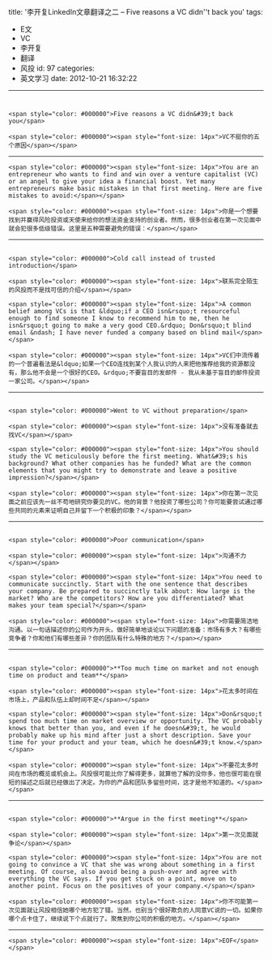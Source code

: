 title: '李开复LinkedIn文章翻译之二 – Five reasons a VC didn''t back you'
tags:
  - E文
  - VC
  - 李开复
  - 翻译
  - 风投
id: 97
categories:
  - 英文学习
date: 2012-10-21 16:32:22
---

# 
	<span style="color: #000000">Five reasons a VC didn&#39;t back you</span>

	<span style="color: #000000"><span style="font-size: 14px">VC不挺你的五个原因</span></span>

* * *

	<span style="color: #000000"><span style="font-size: 14px">You are an entrepreneur who wants to find and win over a venture capitalist (VC) or an angel to give your idea a financial boost. Yet many entrepreneurs make basic mistakes in that first meeting. Here are five mistakes to avoid:</span></span>

	<span style="color: #000000"><span style="font-size: 14px">你是一个想要找到并赢得风险投资或天使来给你的想法资金支持的创业者。然而，很多创业者在第一次见面中就会犯很多低级错误。这里是五种需要避免的错误：</span></span>

* * *

## 
	<span style="color: #000000">Cold call instead of trusted introduction</span>

	<span style="color: #000000"><span style="font-size: 14px">联系完全陌生的风投而不是找可信的介绍</span></span>

	<span style="color: #000000"><span style="font-size: 14px">A common belief among VCs is that &ldquo;if a CEO isn&rsquo;t resourceful enough to find someone I know to recommend him to me, then he isn&rsquo;t going to make a very good CEO.&rdquo; Don&rsquo;t blind email &ndash; I have never funded a company based on blind mail</span></span>

	<span style="color: #000000"><span style="font-size: 14px">VC们中流传着的一个普遍看法是&ldquo;如果一个CEO连找到某个人我认识的人来把他推荐给我的资源都没有，那么他不会是一个很好的CEO。&rdquo;不要盲目的发邮件 - 我从未基于盲目的邮件投资一家公司。</span></span>

* * *

## 
	<span style="color: #000000">Went to VC without preparation</span>

	<span style="color: #000000"><span style="font-size: 14px">没有准备就去找VC</span></span>

	<span style="color: #000000"><span style="font-size: 14px">You should study the VC meticulously before the first meeting. What&#39;s his background? What other companies has he funded? What are the common elements that you might try to demonstrate and leave a positive impression?</span></span>

	<span style="color: #000000"><span style="font-size: 14px">你在第一次见面之前应该先一丝不苟地研究你要见的VC。他的背景？他投资了哪些公司？你可能要尝试通过哪些共同的元素来证明自己并留下一个积极的印象？</span></span>

* * *

## 
	<span style="color: #000000">Poor communication</span>

	<span style="color: #000000"><span style="font-size: 14px">沟通不力</span></span>

	<span style="color: #000000"><span style="font-size: 14px">You need to communicate succinctly. Start with the one sentence that describes your company. Be prepared to succinctly talk about: How large is the market? Who are the competitors? How are you differentiated? What makes your team special?</span></span>

	<span style="color: #000000"><span style="font-size: 14px">你需要简洁地沟通。以一句话描述你的公司作为开头。做好简单地谈论以下问题的准备：市场有多大？有哪些竞争者？你和他们有哪些差异？你的团队有什么特殊的地方？</span></span>

* * *

## 
	<span style="color: #000000">**Too much time on market and not enough time on product and team**</span>

	<span style="color: #000000"><span style="font-size: 14px">花太多时间在市场上，产品和队伍上却时间不足</span></span>

	<span style="color: #000000"><span style="font-size: 14px">Don&rsquo;t spend too much time on market overview or opportunity. The VC probably knows that better than you, and even if he doesn&#39;t, he would probably make up his mind after just a short description. Save your time for your product and your team, which he doesn&#39;t know.</span></span>

	<span style="color: #000000"><span style="font-size: 14px">不要花太多时间在市场的概览或机会上。风投很可能比你了解得更多，就算他了解的没你多，他也很可能在很短的描述之后就已经做出了决定。为你的产品和团队多留些时间，这才是他不知道的。</span></span>

* * *

## 
	<span style="color: #000000">**Argue in the first meeting**</span>

	<span style="color: #000000"><span style="font-size: 14px">第一次见面就争论</span></span>

	<span style="color: #000000"><span style="font-size: 14px">You are not going to convince a VC that she was wrong about something in a first meeting. Of course, also avoid being a push-over and agree with everything the VC says. If you get stuck on a point, move on to another point. Focus on the positives of your company.</span></span>

	<span style="color: #000000"><span style="font-size: 14px">你不可能第一次见面就让风投相信她哪个地方犯了错。当然，也别当个很好欺负的人同意VC说的一切。如果你哪个点卡住了，继续说下个点就行了。聚焦到你公司的积极的地方。</span></span>

* * *

	<span style="color: #000000"><span style="font-size: 14px">EOF</span></span>